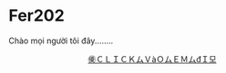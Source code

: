 # Fer202
Chào mọi người tôi đây........

<div align="center">
  <a href="http://ltcuong24.io.vn/">㊝ＣＬＩＣＫムＶàＯムＥＭムđＩ모</a>
</div>

